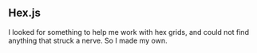 ## Hex.js

I looked for something to help me work with hex grids, and could not find anything that struck a nerve. So 
I made my own.